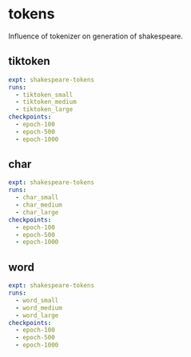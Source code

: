 # tokens

Influence of tokenizer on generation of shakespeare.

## tiktoken

```yaml
expt: shakespeare-tokens
runs:
  - tiktoken_small
  - tiktoken_medium
  - tiktoken_large
checkpoints:
  - epoch-100
  - epoch-500
  - epoch-1000
```

## char

```yaml
expt: shakespeare-tokens
runs:
  - char_small
  - char_medium
  - char_large
checkpoints:
  - epoch-100
  - epoch-500
  - epoch-1000
```

## word

```yaml
expt: shakespeare-tokens
runs:
  - word_small
  - word_medium
  - word_large
checkpoints:
  - epoch-100
  - epoch-500
  - epoch-1000
```

